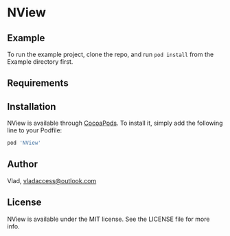 # NView


## Example

To run the example project, clone the repo, and run `pod install` from the Example directory first.

## Requirements

## Installation

NView is available through [CocoaPods](https://cocoapods.org). To install
it, simply add the following line to your Podfile:

```ruby
pod 'NView'
```

## Author

Vlad, vladaccess@outlook.com

## License

NView is available under the MIT license. See the LICENSE file for more info.
